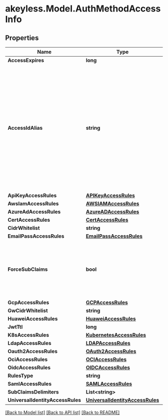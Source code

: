 # akeyless.Model.AuthMethodAccessInfo

## Properties

Name | Type | Description | Notes
------------ | ------------- | ------------- | -------------
**AccessExpires** | **long** |  | [optional] 
**AccessIdAlias** | **string** | for accounts where AccessId holds encrypted email this field will hold generated AccessId, for accounts based on regular AccessId it will be equal to accessId itself | [optional] 
**ApiKeyAccessRules** | [**APIKeyAccessRules**](APIKeyAccessRules.md) |  | [optional] 
**AwsIamAccessRules** | [**AWSIAMAccessRules**](AWSIAMAccessRules.md) |  | [optional] 
**AzureAdAccessRules** | [**AzureADAccessRules**](AzureADAccessRules.md) |  | [optional] 
**CertAccessRules** | [**CertAccessRules**](CertAccessRules.md) |  | [optional] 
**CidrWhitelist** | **string** |  | [optional] 
**EmailPassAccessRules** | [**EmailPassAccessRules**](EmailPassAccessRules.md) |  | [optional] 
**ForceSubClaims** | **bool** | if true the role associated with this auth method must include sub claims | [optional] 
**GcpAccessRules** | [**GCPAccessRules**](GCPAccessRules.md) |  | [optional] 
**GwCidrWhitelist** | **string** |  | [optional] 
**HuaweiAccessRules** | [**HuaweiAccessRules**](HuaweiAccessRules.md) |  | [optional] 
**JwtTtl** | **long** |  | [optional] 
**K8sAccessRules** | [**KubernetesAccessRules**](KubernetesAccessRules.md) |  | [optional] 
**LdapAccessRules** | [**LDAPAccessRules**](LDAPAccessRules.md) |  | [optional] 
**Oauth2AccessRules** | [**OAuth2AccessRules**](OAuth2AccessRules.md) |  | [optional] 
**OciAccessRules** | [**OCIAccessRules**](OCIAccessRules.md) |  | [optional] 
**OidcAccessRules** | [**OIDCAccessRules**](OIDCAccessRules.md) |  | [optional] 
**RulesType** | **string** |  | [optional] 
**SamlAccessRules** | [**SAMLAccessRules**](SAMLAccessRules.md) |  | [optional] 
**SubClaimsDelimiters** | **List&lt;string&gt;** |  | [optional] 
**UniversalIdentityAccessRules** | [**UniversalIdentityAccessRules**](UniversalIdentityAccessRules.md) |  | [optional] 

[[Back to Model list]](../README.md#documentation-for-models) [[Back to API list]](../README.md#documentation-for-api-endpoints) [[Back to README]](../README.md)

